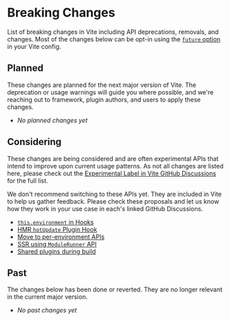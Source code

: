 # Breaking Changes

List of breaking changes in Vite including API deprecations, removals, and changes. Most of the changes below can be opt-in using the [`future` option](/es/config/shared-options.html#future) in your Vite config.

## Planned

These changes are planned for the next major version of Vite. The deprecation or usage warnings will guide you where possible, and we're reaching out to framework, plugin authors, and users to apply these changes.

- _No planned changes yet_

## Considering

These changes are being considered and are often experimental APIs that intend to improve upon current usage patterns. As not all changes are listed here, please check out the [Experimental Label in Vite GitHub Discussions](https://github.com/vitejs/vite/discussions/categories/feedback?discussions_q=label%3Aexperimental+category%3AFeedback) for the full list.

We don't recommend switching to these APIs yet. They are included in Vite to help us gather feedback. Please check these proposals and let us know how they work in your use case in each's linked GitHub Discussions.

- [`this.environment` in Hooks](/es/changes/this-environment-in-hooks)
- [HMR `hotUpdate` Plugin Hook](/es/changes/hotupdate-hook)
- [Move to per-environment APIs](/es/changes/per-environment-apis)
- [SSR using `ModuleRunner` API](/es/changes/ssr-using-modulerunner)
- [Shared plugins during build](/es/changes/shared-plugins-during-build)

## Past

The changes below has been done or reverted. They are no longer relevant in the current major version.

- _No past changes yet_
